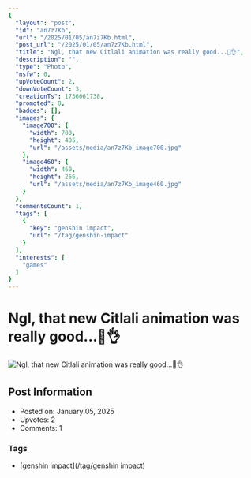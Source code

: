 ```yaml
---
{
  "layout": "post",
  "id": "an7z7Kb",
  "url": "/2025/01/05/an7z7Kb.html",
  "post_url": "/2025/01/05/an7z7Kb.html",
  "title": "Ngl, that new Citlali animation was really good...😤👌",
  "description": "",
  "type": "Photo",
  "nsfw": 0,
  "upVoteCount": 2,
  "downVoteCount": 3,
  "creationTs": 1736061738,
  "promoted": 0,
  "badges": [],
  "images": {
    "image700": {
      "width": 700,
      "height": 405,
      "url": "/assets/media/an7z7Kb_image700.jpg"
    },
    "image460": {
      "width": 460,
      "height": 266,
      "url": "/assets/media/an7z7Kb_image460.jpg"
    }
  },
  "commentsCount": 1,
  "tags": [
    {
      "key": "genshin impact",
      "url": "/tag/genshin-impact"
    }
  ],
  "interests": [
    "games"
  ]
}
---
```


# Ngl, that new Citlali animation was really good...😤👌

![Ngl, that new Citlali animation was really good...😤👌](/assets/media/an7z7Kb_image700.jpg)

## Post Information

- Posted on: January 05, 2025
- Upvotes: 2
- Comments: 1

### Tags

- [genshin impact](/tag/genshin impact)
